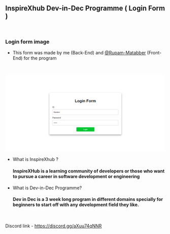## InspireXhub Dev-in-Dec Programme ( Login Form )
<br>

### Login form image

* This form was made by me (Back-End) and [@Rupam-Matabber](https://github.com/Rupam-Matabber) (Front-End) for the program
  
<br>

![image](https://raw.githubusercontent.com/soujo/InspireXhub-Login-Form/master/img/login-page.png)


* What is InspireXhub ?
    #### InspireXHub is a learning community of developers or those who want to pursue a career in software development or engineering


* What is Dev-in-Dec Programme?
    #### Dev in Dec is a 3 week long program in different domains specially for beginners to start off with any development field they like.
<br>

  Discord link - https://discord.gg/aXuu74qNNR